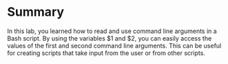 # Summary

In this lab, you learned how to read and use command line arguments in a Bash script. By using the variables $1 and $2, you can easily access the values of the first and second command line arguments. This can be useful for creating scripts that take input from the user or from other scripts.
